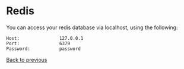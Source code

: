 # Redis
You can access your redis database via localhost, using the following:
```
Host:               127.0.0.1
Port:               6379
Password:           password
```

[Back to previous](../README.md) 
